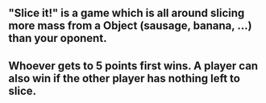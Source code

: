 ## "Slice it!" is a game which is all around slicing more mass from a Object (sausage, banana, ...) than your oponent.
## Whoever gets to 5 points first wins. A player can also win if the other player has nothing left to slice.
